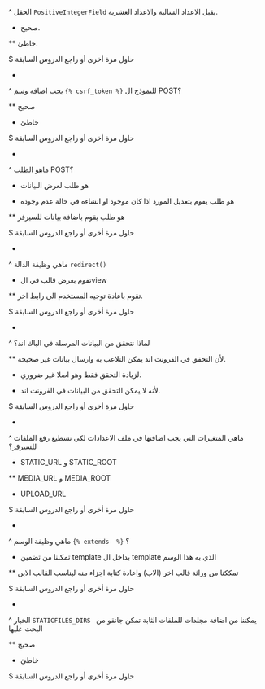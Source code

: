 ^ الحقل `PositiveIntegerField` يقبل الاعداد السالبة والاعداد العشرية.

* صحيح.

** خاطئ.

$ حاول مرة أخرى أو راجع الدروس السابقة

-

^ يجب اضافة وسم `{% csrf_token %}` للنموذج ال POST؟

** صحيح

* خاطئ

$ حاول مرة أخرى أو راجع الدروس السابقة

-

^ ماهو الطلب POST؟

* هو طلب لعرض البيانات

* هو طلب يقوم بتعديل المورد اذا كان موجود او انشاءه في حالة عدم وجوده

** هو طلب يقوم باضافة بيانات للسيرفر

$ حاول مرة أخرى أو راجع الدروس السابقة

-

^ ماهي وظيفة الدالة `redirect()`

* تقوم بعرض قالب في الview

** تقوم باعادة توجيه المستخدم الى رابط اخر.

$ حاول مرة أخرى أو راجع الدروس السابقة

-

^ لماذا نتحقق من البيانات المرسلة في الباك اند؟

** لأن التحقق في الفرونت اند يمكن التلاعب به وارسال بيانات غير صحيحة.

* لزيادة التحقق فقط وهو اصلا غير ضروري.

* لأنه لا يمكن التحقق من البيانات في الفرونت اند.

$ حاول مرة أخرى أو راجع الدروس السابقة

-

^ ماهي المتغيرات التي يجب اضافتها في ملف الاعدادات لكي نسطيع رفع الملفات للسيرفر؟

* STATIC_URL و STATIC_ROOT

** MEDIA_URL و MEDIA_ROOT

* UPLOAD_URL

$ حاول مرة أخرى أو راجع الدروس السابقة

-

^ ماهي وظيفة الوسم `{% extends  %}` ؟

* تمكننا من تضمين template بداخل ال template الذي به هذا الوسم

** تمككنا من وراثة قالب اخر (الاب) واعادة كتابة اجزاء منه ليناسب القالب الابن

$ حاول مرة أخرى أو راجع الدروس السابقة

-

^ الخيار `STATICFILES_DIRS ` يمكننا من اضافة مجلدات للملفات الثابة تمكن جانقو من البحث عليها

** صحيح

* خاطئ

$ حاول مرة أخرى أو راجع الدروس السابقة